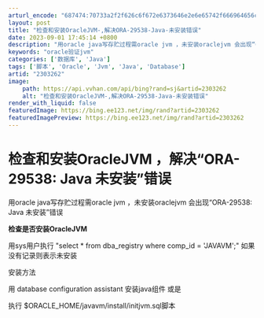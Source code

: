 ```yaml
---
arturl_encode: "687474:70733a2f2f626c6f672e6373646e2e6e65742f666964656c68:6c2f61727469636c652f64657461696c732f32333033323632"
layout: post
title: "检查和安装OracleJVM-,解决ORA-29538-Java-未安装错误"
date: 2023-09-01 17:45:14 +0800
description: "用oracle java写存贮过程需oracle jvm ，未安装oraclejvm 会出现“ORA"
keywords: "oracle验证jvm"
categories: ['数据库', 'Java']
tags: ['脚本', 'Oracle', 'Jvm', 'Java', 'Database']
artid: "2303262"
image:
    path: https://api.vvhan.com/api/bing?rand=sj&artid=2303262
    alt: "检查和安装OracleJVM-,解决ORA-29538-Java-未安装错误"
render_with_liquid: false
featuredImage: https://bing.ee123.net/img/rand?artid=2303262
featuredImagePreview: https://bing.ee123.net/img/rand?artid=2303262
---
```


# 检查和安装OracleJVM ，解决“ORA-29538: Java 未安装”错误

用oracle java写存贮过程需oracle jvm ，未安装oraclejvm 会出现“ORA-29538: Java 未安装”错误

**检查是否安装OracleJVM**

用sys用户执行 "select \* from dba\_registry where comp\_id = 'JAVAVM';" 如果没有记录则表示未安装

安装方法

用 database configuration assistant 安装java组件 或是

执行 $ORACLE\_HOME/javavm/install/initjvm.sql脚本